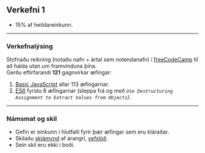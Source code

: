 ## Verkefni 1

- 15% af heildareinkunn.

---

### Verkefnalýsing
Stofnaðu reikning (notaðu nafn + ártal sem notendanafn) í [freeCodeCamp](https://www.freecodecamp.org/) til að halda utan um framvinduna þína. <br>
Gerðu eftirfarandi **121** gagnvirkar æfingar: 
1. [Basic JavaScript](https://www.freecodecamp.org/learn/javascript-algorithms-and-data-structures/basic-javascript/) allar 113 æfingarnar. 
1. [ES6](https://www.freecodecamp.org/learn/javascript-algorithms-and-data-structures/es6/) fyrstu 8 æfingarnar (sleppa frá og með _`Use Destructuring Assignment to Extract Values from Objects`)_.

<!-- Hér eru [skýringarmyndbönd](https://scrimba.com/course/ges6). --> 


---

### Námsmat og skil

- Gefin er einkunn í hlutfalli fyrir þær æfingar sem eru kláraðar.
- Skilaðu [skjámynd](https://github.com/GunnarThorunnarson/FORR3JS05DU/blob/master/Myndir/v1_freecodecamp.PNG) af árangri, [vefslóð](https://www.freecodecamp.org/learn/javascript-algorithms-and-data-structures/). 
- Sein skil eru ekki í boði.
